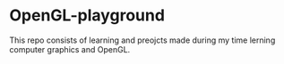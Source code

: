 # OpenGL-playground
This repo consists of learning and preojcts made during my time lerning computer graphics and OpenGL.